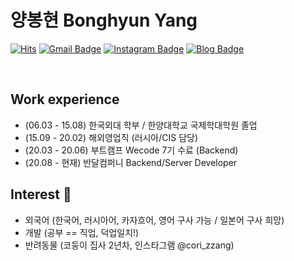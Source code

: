 # 양봉현 Bonghyun Yang


[![Hits](https://hits.seeyoufarm.com/api/count/incr/badge.svg?url=https%3A%2F%2Fgithub.com%2Fbonghyunyang%2Fhit-counter&count_bg=%2379C83D&title_bg=%23555555&icon=&icon_color=%23E7E7E7&title=hits&edge_flat=false)](https://hits.seeyoufarm.com)
[![Gmail Badge](https://img.shields.io/badge/Gmail-d14836?style=flat-square&logo=Gmail&logoColor=white&link=mailto:bonghyunyang2@gmail.com)](mailto:bonghyunyang2@gmail.com)
[![Instagram Badge](https://img.shields.io/badge/-Instagram-dd2a7b?style=flat-square&logo=instagram&logoColor=white&link=https://www.instagram.com/dev_shura/)](https://www.instagram.com/dev_shura/) 
[![Blog Badge](http://img.shields.io/badge/-Blog-brightgreen?style=flat-square&logo=FF5722&link=http://arslan-0909.tistory.com/)](http://arslan-0909.tistory.com/)

<br>

## Work experience 
- (06.03 - 15.08) 한국외대 학부 / 한양대학교 국제학대학원 졸업
- (15.09 - 20.02) 해외영업직 (러시아/CIS 담당)
- (20.03 - 20.06) 부트캠프 Wecode 7기 수료 (Backend)
- (20.08 - 현재) 반달컴퍼니 Backend/Server Developer

## Interest 👀
- 외국어 (한국어, 러시아어, 카자흐어, 영어 구사 가능 / 일본어 구사 희망)
- 개발 (공부 == 직업, 덕업일치!)
- 반려동물 (코둥이 집사 2년차, 인스타그램 @cori_zzang)
